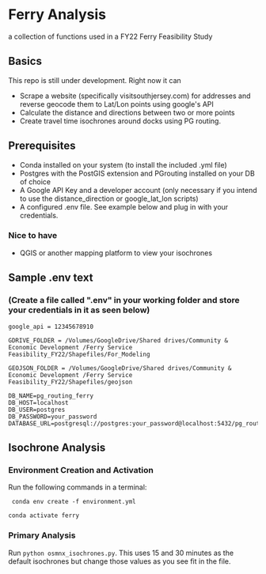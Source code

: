 # Ferry Analysis

a collection of functions used in a FY22 Ferry Feasibility Study

## Basics

This repo is still under development. Right now it can

- Scrape a website (specifically visitsouthjersey.com) for addresses and reverse geocode them to Lat/Lon points using google's API
- Calculate the distance and directions between two or more points
- Create travel time isochrones around docks using PG routing.

## Prerequisites

- Conda installed on your system (to install the included .yml file)
- Postgres with the PostGIS extension and PGrouting installed on your DB of choice
- A Google API Key and a developer account (only necessary if you intend to use the distance_direction or google_lat_lon scripts)
- A configured .env file. See example below and plug in with your credentials.

### Nice to have

- QGIS or another mapping platform to view your isochrones

## Sample .env text

### (Create a file called ".env" in your working folder and store your credentials in it as seen below)

```
google_api = 12345678910

GDRIVE_FOLDER = /Volumes/GoogleDrive/Shared drives/Community & Economic Development /Ferry Service Feasibility_FY22/Shapefiles/For_Modeling

GEOJSON_FOLDER = /Volumes/GoogleDrive/Shared drives/Community & Economic Development /Ferry Service Feasibility_FY22/Shapefiles/geojson

DB_NAME=pg_routing_ferry
DB_HOST=localhost
DB_USER=postgres
DB_PASSWORD=your_password
DATABASE_URL=postgresql://postgres:your_password@localhost:5432/pg_routing_ferry
```

## Isochrone Analysis

### Environment Creation and Activation

Run the following commands in a terminal:

` conda env create -f environment.yml`

`conda activate ferry`

### Primary Analysis

Run `python osmnx_isochrones.py`. This uses 15 and 30 minutes as the default isochrones but change those values as you see fit in the file.
